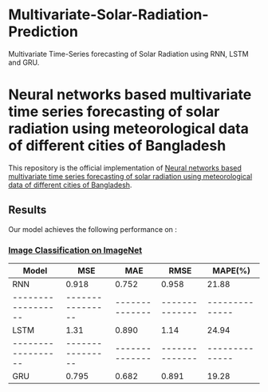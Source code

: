 # Multivariate-Solar-Radiation-Prediction
Multivariate Time-Series forecasting of Solar Radiation using RNN, LSTM and GRU.


# Neural networks based multivariate time series forecasting of solar radiation using meteorological data of different cities of Bangladesh

This repository is the official implementation of [Neural networks based multivariate time series forecasting of solar radiation using meteorological data of different cities of Bangladesh](https://www.sciencedirect.com/science/article/pii/S2590123022000354). 

## Results

Our model achieves the following performance on :

### [Image Classification on ImageNet](https://paperswithcode.com/sota/image-classification-on-imagenet)

| Model          | MSE  | MAE |      RMSE          |     MAPE(%)           |
| ------------------ |---------------- | -------------- | -------------- | -------------- |
| RNN  |     0.918        |       0.752    |    0.958           |      21.88          |
| ------------------ |---------------- | -------------- | -------------- | -------------- |
| LSTM   |     1.31         |     0.890      |     	1.14           |          24.94      |
| ------------------ |---------------- | -------------- | -------------- | -------------- |
| GRU   |     0.795        |      0.682       |      0.891          |           19.28     |



